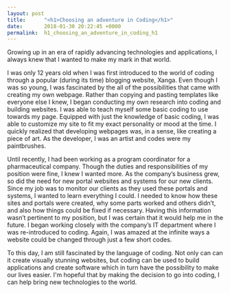```yaml
---
layout: post
title:      "<h1>Choosing an adventure in Coding</h1>"
date:       2018-01-30 20:22:45 +0000
permalink:  h1_choosing_an_adventure_in_coding_h1
---
```



Growing up in an era of rapidly advancing technologies and applications, I always knew that I wanted to make my mark in that world. 

I was only 12 years old when I was first introduced to the world of coding through a popular (during its time) blogging website, Xanga. Even though I was so young, I was fascinated by the all of the possibilities that came with creating my own webpage. Rather than copying and pasting templates like everyone else I knew, I began conducting my own research into coding and building websites. I was able to teach myself some basic coding to use towards my page. Equipped with just the knowledge of basic coding, I was able to customize my site to fit my exact personality or mood at the time. I quickly realized that developing webpages was, in a sense, like creating a piece of art. As the developer, I was an artist and codes were my paintbrushes. 

Until recently, I had been working as a program coordinator for a pharmaceutical company. Though the duties and responsibilities of my position were fine, I knew I wanted more. As the company’s business grew, so did the need for new portal websites and systems for our new clients. Since my job was to monitor our clients as they used these portals and systems, I wanted to learn everything I could. I needed to know how these sites and portals were created, why some parts worked and others didn’t, and also how things could be fixed if necessary. Having this information wasn’t pertinent to my position, but I was certain that it would help me in the future. I began working closely with the company’s IT department where I was re-introduced to coding. Again, I was amazed at the infinite ways a website could be changed through just a few short codes. 

To this day, I am still fascinated by the language of coding. Not only can can it create visually stunning websites, but coding can be used to build applications and create software which in turn have the possibility to make our lives easier. I'm hopeful that by making the decision to go into coding, I can help bring new technologies to the world.
